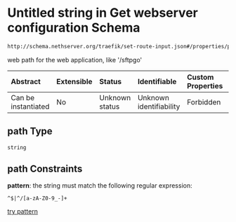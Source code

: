 # Untitled string in Get webserver configuration Schema

```txt
http://schema.nethserver.org/traefik/set-route-input.json#/properties/path
```

web path for the web application, like '/sftpgo'

| Abstract            | Extensible | Status         | Identifiable            | Custom Properties | Additional Properties | Access Restrictions | Defined In                                                                    |
| :------------------ | :--------- | :------------- | :---------------------- | :---------------- | :-------------------- | :------------------ | :---------------------------------------------------------------------------- |
| Can be instantiated | No         | Unknown status | Unknown identifiability | Forbidden         | Allowed               | none                | [set-route-input.json\*](traefik/set-route-input.json "open original schema") |

## path Type

`string`

## path Constraints

**pattern**: the string must match the following regular expression:&#x20;

```regexp
^$|^/[a-zA-Z0-9_-]+
```

[try pattern](https://regexr.com/?expression=%5E%24%7C%5E%2F%5Ba-zA-Z0-9_-%5D%2B "try regular expression with regexr.com")
